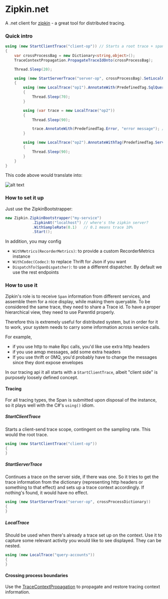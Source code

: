 # Zipkin.net

A .net client for [zipkin](http://zipkin.io/) - a great tool for distributed tracing. 

### Quick intro

```C#
using (new StartClientTrace("client-op")) // Starts a root trace + span
{
	var crossProcessBag = new Dictionary<string,object>();
	TraceContextPropagation.PropagateTraceIdOnto(crossProcessBag);

	Thread.Sleep(20);

	using (new StartServerTrace("server-op", crossProcessBag).SetLocalComponentName("fake-server"))
	{
		using (new LocalTrace("op1").AnnotateWith(PredefinedTag.SqlQuery, "select * from  ..."))
		{
			Thread.Sleep(70);
		}

		using (var trace = new LocalTrace("op2"))
		{
			Thread.Sleep(90);

			trace.AnnotateWith(PredefinedTag.Error, "error message"); // mark it with an error
		}

		using (new LocalTrace("op2").AnnotateWithTag(PredefinedTag.ServerSend))
		{
			Thread.Sleep(90);
		}
	}
}
```

This code above would translate into:

![alt text](http://i.imgur.com/cfNn4Q2.png "Capture of zipkin")


### How to set it up

Just use the ZipkinBootstrapper:

```C#
new Zipkin.ZipkinBootstrapper("my-service")
			.ZipkinAt("localhost") // where's the zipkin server?
			.WithSampleRate(0.1)   // 0.1 means trace 10% 
			.Start();
```

In addition, you may config 

* ```WithMetrics(RecorderMetrics)```: to provide a custom RecorderMetrics instance 
* ```WithCodec(Codec)```: to replace Thrift for Json if you want
* ```DispatchTo(SpanDispatcher)```: to use a different dispatcher. By default we use the rest endpoints


### How to use it

Zipkin's role is to receive ```Span``` information from different services, and assemble them for a nice display, while making them queryable. 
To be considered the same trace, they need to share a Trace id. To have a proper hierarchical view, they need to use ParentId properly.

Therefore this is extremely useful for distributed system, but in order for it to work, your system needs to carry some information across service calls. 

For example, 
- if you use http to make Rpc calls, you'd like use extra http headers
- if you use amqp messages, add some extra headers
- If you use thrift or 0MQ, you'd probably have to change the messages since they dont expose envelopes

In our tracing api it all starts with a ```StartClientTrace```, albeit "client side" is purposely loosely defined concept. 

#### Tracing

For all tracing types, the Span is submitted upon disposal of the instance, so it plays well with the C#'s ```using()``` idiom. 

##### StartClientTrace

Starts a client-send trace scope, contingent on the sampling rate. This would the root trace.

```C#
using (new StartClientTrace("client-op"))
{
}
```

##### StartServerTrace

Continues a trace on the server side, if there was one. So it tries to get the trace information from the dictionary (representing http headers or something to that effect) and sets up a trace context accordingly. If nothing's found, it would have no effect. 

```C#
using (new StartServerTrace("server-op", crossProcessDictionary))
{
}
```

##### LocalTrace

Should be used when there's already a trace set up on the context. Use it to capture some relevant activity you would like to see displayed. They can be nested. 

```C#
using (new LocalTrace("query-accounts"))
{
}
```



#### Crossing process boundaries

Use the [TraceContextPropagation](https://github.com/clearctvm/zipkin.net/blob/master/src/Zipkin/TraceContextPropagation.cs) to propagate and restore tracing context information. 






